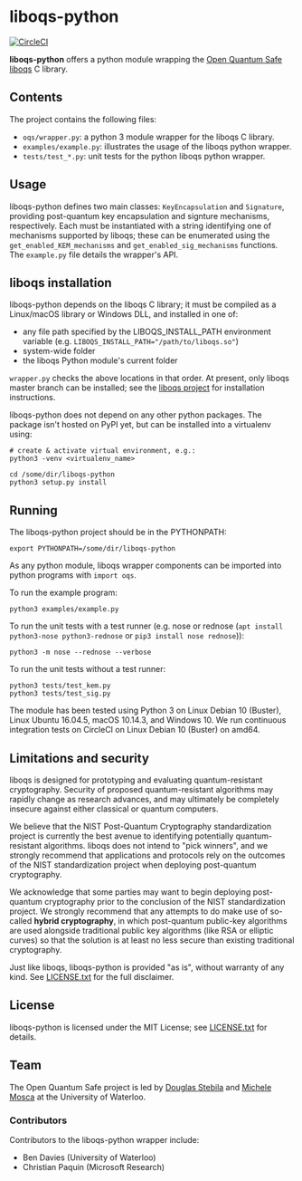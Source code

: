 liboqs-python
=============

[![CircleCI](https://circleci.com/gh/open-quantum-safe/liboqs-python.svg?style=svg)](https://circleci.com/gh/open-quantum-safe/liboqs-python)

**liboqs-python** offers a python module wrapping the [Open Quantum Safe](https://openquantumsafe.org/) [liboqs](https://github.com/open-quantum-safe/liboqs/) C library.

Contents
--------

The project contains the following files:

 - `oqs/wrapper.py`: a python 3 module wrapper for the liboqs C library.
 - `examples/example.py`: illustrates the usage of the liboqs python wrapper.
 - `tests/test_*.py`: unit tests for the python liboqs python wrapper.

Usage
-----

liboqs-python defines two main classes: `KeyEncapsulation` and `Signature`, providing post-quantum key encapsulation and signture mechanisms, respectively. Each must be instantiated with a string identifying one of mechanisms supported by liboqs; these can be enumerated using the `get_enabled_KEM_mechanisms` and `get_enabled_sig_mechanisms` functions. The `example.py` file details the wrapper's API.

liboqs installation
-------------------

liboqs-python depends on the liboqs C library; it must be compiled as a Linux/macOS library or Windows DLL, and installed in one of:

* any file path specified by the LIBOQS_INSTALL_PATH environment variable (e.g. `LIBOQS_INSTALL_PATH="/path/to/liboqs.so"`)
* system-wide folder
* the liboqs Python module's current folder

`wrapper.py` checks the above locations in that order. At present, only liboqs master branch can be installed; see the [liboqs project](https://github.com/open-quantum-safe/liboqs/) for installation instructions.

liboqs-python does not depend on any other python packages. The package isn't hosted on PyPI yet, but can be installed into a virtualenv using:

	# create & activate virtual environment, e.g.:
	python3 -venv <virtualenv_name>

	cd /some/dir/liboqs-python
	python3 setup.py install

Running
-------

The liboqs-python project should be in the PYTHONPATH:

	export PYTHONPATH=/some/dir/liboqs-python

As any python module, liboqs wrapper components can be imported into python programs with `import oqs`.

To run the example program:

	python3 examples/example.py

To run the unit tests with a test runner (e.g. nose or rednose (`apt install python3-nose python3-rednose` or `pip3 install nose rednose`)):

	python3 -m nose --rednose --verbose

To run the unit tests without a test runner:

	python3 tests/test_kem.py
	python3 tests/test_sig.py

The module has been tested using Python 3 on Linux Debian 10 (Buster), Linux Ubuntu 16.04.5, macOS 10.14.3, and Windows 10.  We run continuous integration tests on CircleCI on Linux Debian 10 (Buster) on amd64.

Limitations and security
------------------------

liboqs is designed for prototyping and evaluating quantum-resistant cryptography. Security of proposed quantum-resistant algorithms may rapidly change as research advances, and may ultimately be completely insecure against either classical or quantum computers.

We believe that the NIST Post-Quantum Cryptography standardization project is currently the best avenue to identifying potentially quantum-resistant algorithms. liboqs does not intend to "pick winners", and we strongly recommend that applications and protocols rely on the outcomes of the NIST standardization project when deploying post-quantum cryptography.

We acknowledge that some parties may want to begin deploying post-quantum cryptography prior to the conclusion of the NIST standardization project. We strongly recommend that any attempts to do make use of so-called **hybrid cryptography**, in which post-quantum public-key algorithms are used alongside traditional public key algorithms (like RSA or elliptic curves) so that the solution is at least no less secure than existing traditional cryptography.

Just like liboqs, liboqs-python is provided "as is", without warranty of any kind. See [LICENSE.txt](https://github.com/open-quantum-safe/liboqs-python/blob/master/LICENSE.txt) for the full disclaimer.

License
-------

liboqs-python is licensed under the MIT License; see [LICENSE.txt](https://github.com/open-quantum-safe/liboqs-python/blob/master/LICENSE.txt) for details.

Team
----

The Open Quantum Safe project is led by [Douglas Stebila](https://www.douglas.stebila.ca/research/) and [Michele Mosca](http://faculty.iqc.uwaterloo.ca/mmosca/) at the University of Waterloo.

### Contributors

Contributors to the liboqs-python wrapper include:

- Ben Davies (University of Waterloo)
- Christian Paquin (Microsoft Research)
